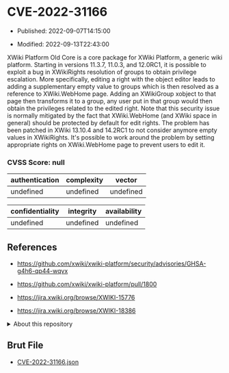 # CVE-2022-31166

- Published: 2022-09-07T14:15:00

- Modified: 2022-09-13T22:43:00

XWiki Platform Old Core is a core package for XWiki Platform, a generic wiki platform. Starting in versions 11.3.7, 11.0.3, and 12.0RC1, it is possible to exploit a bug in XWikiRights resolution of groups to obtain privilege escalation. More specifically, editing a right with the object editor leads to adding a supplementary empty value to groups which is then resolved as a reference to XWiki.WebHome page. Adding an XWikiGroup xobject to that page then transforms it to a group, any user put in that group would then obtain the privileges related to the edited right. Note that this security issue is normally mitigated by the fact that XWiki.WebHome (and XWiki space in general) should be protected by default for edit rights. The problem has been patched in XWiki 13.10.4 and 14.2RC1 to not consider anymore empty values in XWikiRights. It's possible to work around the problem by setting appropriate rights on XWiki.WebHome page to prevent users to edit it.

### CVSS Score: **null**

| authentication | complexity | vector |
| --- | --- | --- |
| undefined | undefined | undefined |

| confidentiality | integrity | availability |
| --- | --- | --- |
| undefined | undefined | undefined |

## References

* https://github.com/xwiki/xwiki-platform/security/advisories/GHSA-g4h6-qp44-wqvx

* https://github.com/xwiki/xwiki-platform/pull/1800

* https://jira.xwiki.org/browse/XWIKI-15776

* https://jira.xwiki.org/browse/XWIKI-18386

<details>
<summary>About this repository</summary> 

  This repository is part of the project [Live Hack CVE](https://github.com/Live-Hack-CVE). Main website can be found [www.live-hack.org](https://www.live-hack.org) 
  
  Made by [Sn0wAlice](https://github.com/Sn0wAlice) for the people that care about security and need to have a feed of the latest CVEs. Hope you enjoy it, don't forget to star the repo and follow me on [Twitter](https://twitter.com/Sn0wAlice) and [Github](https://github.com/Sn0wAlice). And that is my [personnal website](https://www.alice-snow.me/)

  - [Home Page](https://github.com/Live-Hack-CVE)
  - [Framework](https://github.com/Live-Hack-CVE/cve-framework)
  - [CVE database](https://github.com/Live-Hack-CVE/full_database)
  - [Changelog](https://github.com/Live-Hack-CVE/Changelog)
</details>

## Brut File

* [CVE-2022-31166.json](https://raw.githubusercontent.com/Live-Hack-CVE/full_database/main/cves/2022/CVE-2022-31166.json)

